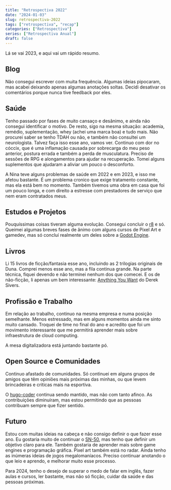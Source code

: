 ```yaml
---
title: "Retrospectiva 2022"
date: "2024-01-03"
slug: retrospectiva-2022
tags: ["retrospectiva", "recap"]
categories: ["Retrospectiva"]
series: ["Retrospectiva Anual"]
draft: false
---
```


Lá se vai 2023, e aqui vai um rápido resumo.

## Blog

Não consegui escrever com muita frequência. Algumas ideias pipocaram, mas acabei deixando apenas algumas anotações soltas. Decidi desativar os comentários porque nunca tive feedback por eles.

## Saúde

Tenho passado por fases de muito cansaço e desânimo, e ainda não consegui identificar o motivo. De resto, sigo na mesma situação: academia, remédio, suplementação, whey (achei uma marca boa) e tudo mais. Não procurei saber se tenho TDAH ou não, e também não consultei um neurologista. Talvez faça isso esse ano, vamos ver. Continuo com dor no cóccix, que é uma inflamação causada por sobrecarga do meu peso anterior, postura errada e também a perda de musculatura. Preciso de sessões de RPG e alongamentos para ajudar na recuperação. Tomei alguns suplementos que ajudaram a aliviar um pouco o desconforto.

A Nina teve alguns problemas de saúde em 2022 e em 2023, e isso me afetou bastante. É um problema cronico que exige tratamento constante, mas ela está bem no momento. Também tivemos uma obra em casa que foi um pouco longa, e com direito a estresse com prestadores de serviço que nem eram contratados meus.

## Estudos e Projetos

Pouquíssimas coisas tiveram alguma evolução. Consegui concluir o [r8][r8] e só. Queimei algumas breves fases de ânimo com alguns cursos de Pixel Art e gamedev, mas só concluí realmente um deles sobre a [Godot Engine][godot-engine].

## Livros

Li 15 livros de ficção/fantasia esse ano, incluindo as 2 trilogias originais de Duna. Comprei menos esse ano, mas a fila continua grande. Na parte técnica, fiquei devendo e não terminei nenhum dos que comecei. E os de não-ficção, li apenas um bem interessante: [Anything You Want][livro-anything-you-want] do Derek Sivers.

## Profissão e Trabalho

Em relação ao trabalho, continuo na mesma empresa e numa posição semelhante. Menos estressado, mas em alguns momentos ainda me sinto muito cansado. Troquei de time no final do ano e acredito que foi um movimento interessante que me permitirá aprender mais sobre infraestrutura de cloud computing.

A mesa digitalizadora está juntando bastante pó.

## Open Source e Comunidades

Continuo afastado de comunidades. Só continuei em alguns grupos de amigos que têm opiniões mais próximas das minhas, ou que levem brincadeiras e criticas mais na esportiva.

O [hugo-coder][hugo-coder] continua sendo mantido, mas não com tanto afinco. As contribuições diminuíram, mas estou permitindo que as pessoas contribuam sempre que fizer sentido.

## Futuro

Estou com muitas ideias na cabeça e não consigo definir o que fazer esse ano. Eu gostaria muito de continuar o [SN-50][sn-50], mas tenho que definir um objetivo claro para ele. Também gostaria de aprender mais sobre game engines e programação gráfica. Pixel art também está no radar. Ainda tenho as inúmeras ideias de jogos megalomaníacos. Preciso continuar anotando o que leio e aprendo, e melhorar muito esse processo.

Para 2024, tenho o desejo de superar o medo de falar em inglês, fazer aulas e cursos, ler bastante, mas não só ficção, cuidar da saúde e das pessoas próximas.

[r8]: https://github.com/luizdepra/r8
[godot-engine]: https://godotengine.org/
[livro-anything-you-want]: https://sive.rs/a
[hugo-coder]: https://github.com/luizdepra/hugo-coder
[sn-50]: https://github.com/TinTeam/SN-50
